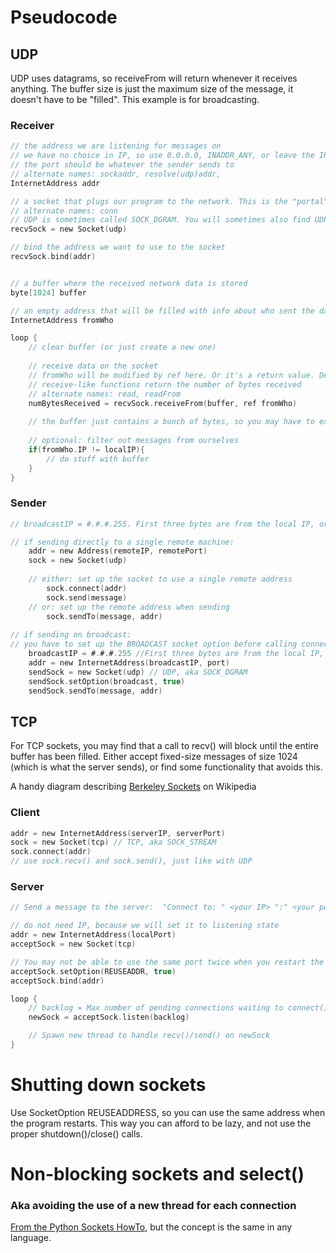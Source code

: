Pseudocode
==========

UDP   
---

UDP uses datagrams, so receiveFrom will return whenever it receives anything. The buffer size is just the maximum size of the message, it doesn't have to be "filled". This example is for broadcasting.

### Receiver
```C
// the address we are listening for messages on
// we have no choice in IP, so use 0.0.0.0, INADDR_ANY, or leave the IP field empty
// the port should be whatever the sender sends to
// alternate names: sockaddr, resolve(udp)addr, 
InternetAddress addr

// a socket that plugs our program to the network. This is the "portal" to the outside world
// alternate names: conn
// UDP is sometimes called SOCK_DGRAM. You will sometimes also find UDPSocket or UDPConn as separate types
recvSock = new Socket(udp)

// bind the address we want to use to the socket
recvSock.bind(addr)


// a buffer where the received network data is stored
byte[1024] buffer  

// an empty address that will be filled with info about who sent the data
InternetAddress fromWho 

loop {
    // clear buffer (or just create a new one)
    
    // receive data on the socket
    // fromWho will be modified by ref here. Or it's a return value. Depends.
    // receive-like functions return the number of bytes received
    // alternate names: read, readFrom
    numBytesReceived = recvSock.receiveFrom(buffer, ref fromWho)
    
    // the buffer just contains a bunch of bytes, so you may have to explicitly convert it to a string
    
    // optional: filter out messages from ourselves
    if(fromWho.IP != localIP){
        // do stuff with buffer
    }
}
```

### Sender
```C
// broadcastIP = #.#.#.255. First three bytes are from the local IP, or just use 255.255.255.255

// if sending directly to a single remote machine:
    addr = new Address(remoteIP, remotePort)
    sock = new Socket(udp)
    
    // either: set up the socket to use a single remote address
        sock.connect(addr)
        sock.send(message)
    // or: set up the remote address when sending
        sock.sendTo(message, addr)
        
// if sending on broadcast:
// you have to set up the BROADCAST socket option before calling connect / sendTo
    broadcastIP = #.#.#.255 //First three bytes are from the local IP, or just use 255.255.255.255
    addr = new InternetAddress(broadcastIP, port)
    sendSock = new Socket(udp) // UDP, aka SOCK_DGRAM
    sendSock.setOption(broadcast, true)
    sendSock.sendTo(message, addr)
```


TCP
---

For TCP sockets, you may find that a call to recv() will block until the entire buffer has been filled. Either accept fixed-size messages of size 1024 (which is what the server sends), or find some functionality that avoids this.

A handy diagram describing [Berkeley Sockets](http://en.wikipedia.org/wiki/Berkeley_sockets) on Wikipedia

### Client
```C
addr = new InternetAddress(serverIP, serverPort) 
sock = new Socket(tcp) // TCP, aka SOCK_STREAM
sock.connect(addr)
// use sock.recv() and sock.send(), just like with UDP
```

### Server
```C
// Send a message to the server:  "Connect to: " <your IP> ":" <your port> "\0"

// do not need IP, because we will set it to listening state
addr = new InternetAddress(localPort)
acceptSock = new Socket(tcp)

// You may not be able to use the same port twice when you restart the program, unless you set this option
acceptSock.setOption(REUSEADDR, true)
acceptSock.bind(addr)

loop {
    // backlog = Max number of pending connections waiting to connect()
    newSock = acceptSock.listen(backlog)

    // Spawn new thread to handle recv()/send() on newSock
}
```
   

    
Shutting down sockets
=====================
Use SocketOption REUSEADDRESS, so you can use the same address when the program restarts. This way you can afford to be lazy, and not use the proper shutdown()/close() calls.


Non-blocking sockets and select()
=================================
### Aka avoiding the use of a new thread for each connection

[From the Python Sockets HowTo](http://docs.python.org/2/howto/sockets.html#non-blocking-sockets), but the concept is the same in any language.
